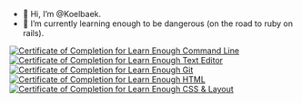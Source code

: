 - 👋 Hi, I’m @Koelbaek.
- 🌱 I’m currently learning enough to be dangerous (on the road to ruby on rails).

<a href="https://www.learnenough.com/certificates/koelb"><img src="https://www.learnenough.com/certificates/koelb/command-line-tutorial.svg" alt="Certificate of Completion for Learn Enough Command Line"></a><a href="https://www.learnenough.com/certificates/koelb"><img src="https://www.learnenough.com/certificates/koelb/text-editor-tutorial.svg" alt="Certificate of Completion for Learn Enough Text Editor"></a><a href="https://www.learnenough.com/certificates/koelb"><img src="https://www.learnenough.com/certificates/koelb/git-tutorial.svg" alt="Certificate of Completion for Learn Enough Git"></a><a href="https://www.learnenough.com/certificates/koelb"><img src="https://www.learnenough.com/certificates/koelb/html-tutorial.svg" alt="Certificate of Completion for Learn Enough HTML"></a><a href="https://www.learnenough.com/certificates/koelb"><img src="https://www.learnenough.com/certificates/koelb/css-and-layout-tutorial.svg" alt="Certificate of Completion for Learn Enough CSS &amp; Layout"></a>

<!---
Koelbaek/Koelbaek is a ✨ special ✨ repository because its `README.md` (this file) appears on your GitHub profile.
You can click the Preview link to take a look at your changes.
--->
